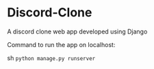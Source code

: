 # Discord-Clone
A discord clone web app developed using Django


Command to run the app on localhost:

sh
``
python manage.py runserver
``
